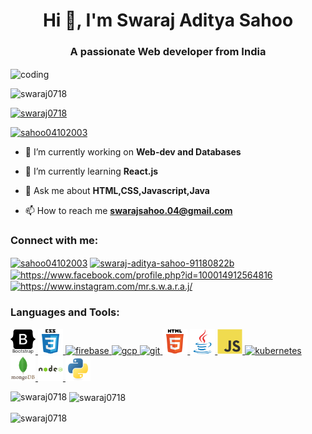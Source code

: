 <h1 align="center">Hi 👋, I'm Swaraj Aditya Sahoo</h1>
<h3 align="center">A passionate Web developer from India</h3>
<img align="center" alt="coding" position:fixed width="400" src="https://cdn.dribbble.com/users/1162077/screenshots/3848914/programmer.gif">

<p align="left"> <img src="https://komarev.com/ghpvc/?username=swaraj0718&label=Profile%20views&color=0e75b6&style=flat" alt="swaraj0718" /> </p>

<p align="left"> <a href="https://github.com/ryo-ma/github-profile-trophy"><img src="https://github-profile-trophy.vercel.app/?username=swaraj0718" alt="swaraj0718" /></a> </p>

<p align="left"> <a href="https://twitter.com/sahoo04102003" target="blank"><img src="https://img.shields.io/twitter/follow/sahoo04102003?logo=twitter&style=for-the-badge" alt="sahoo04102003" /></a> </p>

- 🔭 I’m currently working on **Web-dev and Databases**

- 🌱 I’m currently learning **React.js**

- 💬 Ask me about **HTML,CSS,Javascript,Java**

- 📫 How to reach me **swarajsahoo.04@gmail.com**

<h3 align="left">Connect with me:</h3>
<p align="left">
<a href="https://twitter.com/sahoo04102003" target="blank"><img align="center" src="https://raw.githubusercontent.com/rahuldkjain/github-profile-readme-generator/master/src/images/icons/Social/twitter.svg" alt="sahoo04102003" height="30" width="40" /></a>
<a href="https://linkedin.com/in/swaraj-aditya-sahoo-91180822b" target="blank"><img align="center" src="https://raw.githubusercontent.com/rahuldkjain/github-profile-readme-generator/master/src/images/icons/Social/linked-in-alt.svg" alt="swaraj-aditya-sahoo-91180822b" height="30" width="40" /></a>
<a href="https://fb.com/https://www.facebook.com/profile.php?id=100014912564816" target="blank"><img align="center" src="https://raw.githubusercontent.com/rahuldkjain/github-profile-readme-generator/master/src/images/icons/Social/facebook.svg" alt="https://www.facebook.com/profile.php?id=100014912564816" height="30" width="40" /></a>
<a href="https://instagram.com/https://www.instagram.com/mr.s.w.a.r.a.j/" target="blank"><img align="center" src="https://raw.githubusercontent.com/rahuldkjain/github-profile-readme-generator/master/src/images/icons/Social/instagram.svg" alt="https://www.instagram.com/mr.s.w.a.r.a.j/" height="30" width="40" /></a>
</p>

<h3 align="left">Languages and Tools:</h3>
<p align="left"> <a href="https://getbootstrap.com" target="_blank" rel="noreferrer"> <img src="https://raw.githubusercontent.com/devicons/devicon/master/icons/bootstrap/bootstrap-plain-wordmark.svg" alt="bootstrap" width="40" height="40"/> </a> <a href="https://www.w3schools.com/css/" target="_blank" rel="noreferrer"> <img src="https://raw.githubusercontent.com/devicons/devicon/master/icons/css3/css3-original-wordmark.svg" alt="css3" width="40" height="40"/> </a> <a href="https://firebase.google.com/" target="_blank" rel="noreferrer"> <img src="https://www.vectorlogo.zone/logos/firebase/firebase-icon.svg" alt="firebase" width="40" height="40"/> </a> <a href="https://cloud.google.com" target="_blank" rel="noreferrer"> <img src="https://www.vectorlogo.zone/logos/google_cloud/google_cloud-icon.svg" alt="gcp" width="40" height="40"/> </a> <a href="https://git-scm.com/" target="_blank" rel="noreferrer"> <img src="https://www.vectorlogo.zone/logos/git-scm/git-scm-icon.svg" alt="git" width="40" height="40"/> </a> <a href="https://www.w3.org/html/" target="_blank" rel="noreferrer"> <img src="https://raw.githubusercontent.com/devicons/devicon/master/icons/html5/html5-original-wordmark.svg" alt="html5" width="40" height="40"/> </a> <a href="https://www.java.com" target="_blank" rel="noreferrer"> <img src="https://raw.githubusercontent.com/devicons/devicon/master/icons/java/java-original.svg" alt="java" width="40" height="40"/> </a> <a href="https://developer.mozilla.org/en-US/docs/Web/JavaScript" target="_blank" rel="noreferrer"> <img src="https://raw.githubusercontent.com/devicons/devicon/master/icons/javascript/javascript-original.svg" alt="javascript" width="40" height="40"/> </a> <a href="https://kubernetes.io" target="_blank" rel="noreferrer"> <img src="https://www.vectorlogo.zone/logos/kubernetes/kubernetes-icon.svg" alt="kubernetes" width="40" height="40"/> </a> <a href="https://www.mongodb.com/" target="_blank" rel="noreferrer"> <img src="https://raw.githubusercontent.com/devicons/devicon/master/icons/mongodb/mongodb-original-wordmark.svg" alt="mongodb" width="40" height="40"/> </a> <a href="https://nodejs.org" target="_blank" rel="noreferrer"> <img src="https://raw.githubusercontent.com/devicons/devicon/master/icons/nodejs/nodejs-original-wordmark.svg" alt="nodejs" width="40" height="40"/> </a> <a href="https://www.python.org" target="_blank" rel="noreferrer"> <img src="https://raw.githubusercontent.com/devicons/devicon/master/icons/python/python-original.svg" alt="python" width="40" height="40"/> </a> </p>

<p><img align="left" src="https://github-readme-stats.vercel.app/api/top-langs?username=swaraj0718&show_icons=true&locale=en&layout=compact" alt="swaraj0718" /></p>

<p>&nbsp;<img align="center" src="https://github-readme-stats.vercel.app/api?username=swaraj0718&show_icons=true&locale=en" alt="swaraj0718" /></p>

<p><img align="center" src="https://github-readme-streak-stats.herokuapp.com/?user=swaraj0718&" alt="swaraj0718" /></p>
